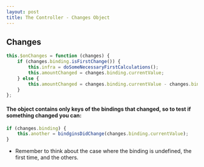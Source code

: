 ```yaml
---
layout: post
title: The Controller - Changes Object
---
```


## Changes

```javascript
this.$onChanges = function (changes) {
    if (changes.binding.isFirstChange()) {
        this.infra = doSomeNecessaryFirstCalculations();
        this.amountChanged = changes.binding.currentValue;
    } else {
        this.amountChanged = changes.binding.currentValue - changes.binding.previousValue;
    }
};
```

#### The object contains only keys of the bindings that changed, so to test if something changed you can:
```javascript
if (changes.binding) {
    this.another = bindginsDidChange(changes.binding.currentValue);
}
```

* Remember to think about the case where the binding is undefined, the first time, and the others.
